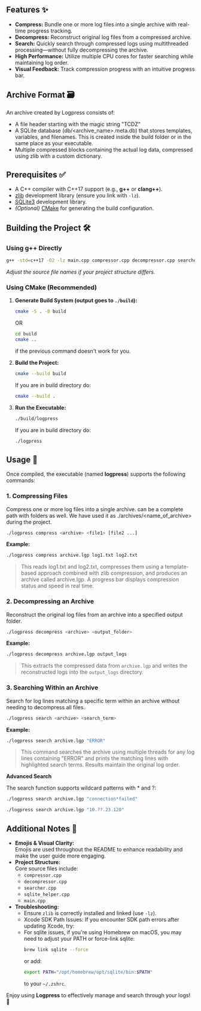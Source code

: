 ## Features ✨

- **Compress:** Bundle one or more log files into a single archive with real-time progress tracking.
- **Decompress:** Reconstruct original log files from a compressed archive.
- **Search:** Quickly search through compressed logs using multithreaded processing—without fully decompressing the archive.
- **High Performance:** Utilize multiple CPU cores for faster searching while maintaining log order.
- **Visual Feedback:** Track compression progress with an intuitive progress bar.

## Archive Format 🗃️

An archive created by Logpress consists of:
- A file header starting with the magic string "TCDZ"
- A SQLite database (db/<archive_name>.meta.db) that stores templates, variables, and filenames. This is created inside the build folder or in the same place as your executable.
- Multiple compressed blocks containing the actual log data, compressed using zlib with a custom dictionary.

## Prerequisites ✅

- A C++ compiler with C++17 support (e.g., **g++** or **clang++**).
- [zlib](https://zlib.net/) development library (ensure you link with `-lz`).
- [SQLite3](https://www.sqlite.org/) development library.
- *(Optional)* [CMake](https://cmake.org/) for generating the build configuration.

## Building the Project 🛠️

### Using g++ Directly

```bash
g++ -std=c++17 -O2 -lz main.cpp compressor.cpp decompressor.cpp searcher.cpp sqlite_helper.cpp -o logpress
```

*Adjust the source file names if your project structure differs.*

### Using CMake (Recommended)

1. **Generate Build System (output goes to `./build`):**

    ```bash
    cmake -S . -B build
    ```
    OR
    ```bash
    cd build
    cmake ..
    ```
    if the previous command doesn't work for you.

2. **Build the Project:**

   ```bash
   cmake --build build
   ```
   If you are in build directory do:
   ```bash
   cmake --build .
   ```

3. **Run the Executable:**

   ```bash
   ./build/logpress
   ```
   If you are in build directory do:
   ```bash
   ./logpress
   ```

## Usage 📖

Once compiled, the executable (named **logpress**) supports the following commands:

### 1. Compressing Files

Compress one or more log files into a single archive. <archive> can be a complete path with folders as well. We have used it as ./archives/<name_of_archive> during the project.

```bash
./logpress compress <archive> <file1> [file2 ...]
```

**Example:**

```bash
./logpress compress archive.lgp log1.txt log2.txt
```

> This reads log1.txt and log2.txt, compresses them using a template-based approach combined with zlib compression, and produces an archive called archive.lgp. A progress bar displays compression status and speed in real time.

### 2. Decompressing an Archive

Reconstruct the original log files from an archive into a specified output folder.

```bash
./logpress decompress <archive> <output_folder>
```

**Example:**

```bash
./logpress decompress archive.lgp output_logs
```

> This extracts the compressed data from `archive.lgp` and writes the reconstructed logs into the `output_logs` directory.

### 3. Searching Within an Archive

Search for log lines matching a specific term within an archive without needing to decompress all files.

```bash
./logpress search <archive> <search_term>
```

**Example:**

```bash
./logpress search archive.lgp "ERROR"
```

> This command searches the archive using multiple threads for any log lines containing "ERROR" and prints the matching lines with highlighted search terms. Results maintain the original log order.

**Advanced Search**

The search function supports wildcard patterns with * and ?:

```bash
./logpress search archive.lgp "connection*failed"
```

```bash
./logpress search archive.lgp "10.??.23.120"
```

## Additional Notes 📝

- **Emojis & Visual Clarity:**  
  Emojis are used throughout the README to enhance readability and make the user guide more engaging.
- **Project Structure:**  
  Core source files include:
  - `compressor.cpp`
  - `decompressor.cpp`
  - `searcher.cpp`
  - `sqlite_helper.cpp`
  - `main.cpp`
- **Troubleshooting:**  
  - Ensure `zlib` is correctly installed and linked (use `-lz`).
  - Xcode SDK Path Issues:
  If you encounter SDK path errors after updating Xcode, try:
  - For sqlite issues, if you're using Homebrew on macOS, you may need to adjust your PATH or force-link sqlite:
    ```bash
    brew link sqlite --force
    ```
    or add:
    ```bash
    export PATH="/opt/homebrew/opt/sqlite/bin:$PATH"
    ```
    to your `~/.zshrc`.

Enjoy using **Logpress** to effectively manage and search through your logs! 🎉
